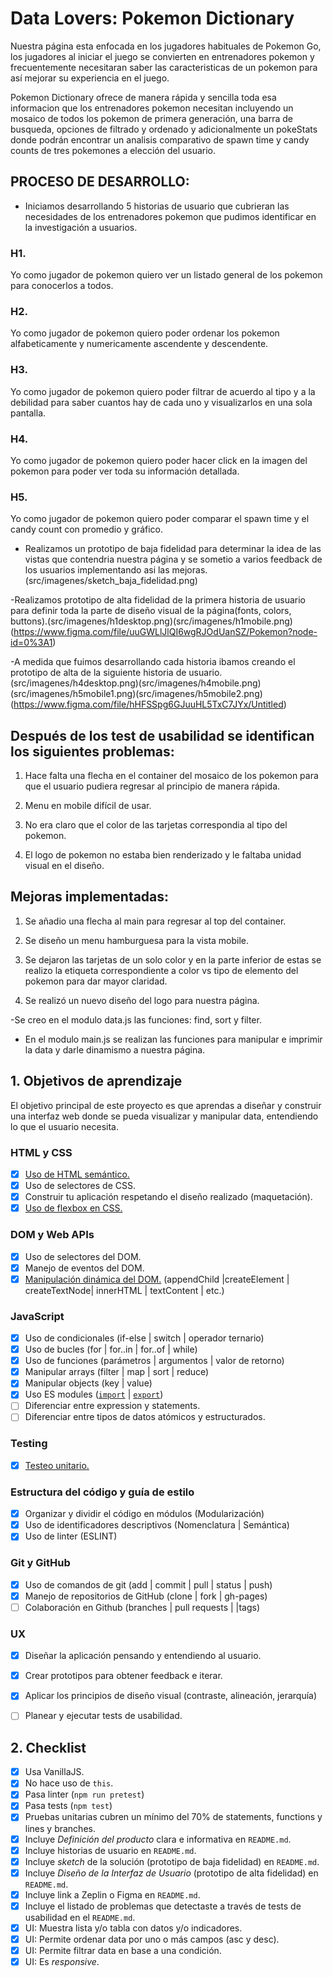 # Data Lovers: Pokemon Dictionary

Nuestra página esta enfocada en los jugadores habituales de Pokemon Go, los jugadores al iniciar el juego se convierten en entrenadores pokemon y frecuentemente necesitaran saber las caracteristicas de un pokemon para así mejorar su experiencia en el juego.

Pokemon Dictionary ofrece de manera rápida y sencilla toda esa informacion que los entrenadores pokemon necesitan incluyendo un mosaico de todos los pokemon de primera generación, una barra de busqueda, opciones de filtrado y ordenado y adicionalmente un pokeStats donde podrán encontrar un analisis comparativo de spawn time y candy counts de tres pokemones a elección del usuario. 

## PROCESO DE DESARROLLO:

- Iniciamos desarrollando 5 historias de usuario que cubrieran las necesidades de los entrenadores pokemon que pudimos identificar en la investigación a usuarios.

### H1. 
Yo como jugador de pokemon quiero ver un listado general de los pokemon para conocerlos a todos.

### H2. 
Yo como jugador de pokemon quiero poder ordenar los pokemon alfabeticamente y numericamente ascendente y descendente.

### H3.
Yo como jugador de pokemon quiero poder filtrar de acuerdo al tipo y a la debilidad para saber cuantos hay de cada uno y visualizarlos en una sola pantalla.

### H4. 
Yo como jugador de pokemon quiero poder hacer click en la imagen del pokemon para poder ver toda su información detallada.

### H5. 
Yo como jugador de pokemon quiero poder comparar el spawn time y el candy count con promedio y gráfico.

- Realizamos un prototipo de baja fidelidad para determinar la idea de las vistas que contendria nuestra página y se sometio a varios feedback de los usuarios implementando asi las mejoras.(src/imagenes/sketch_baja_fidelidad.png)

-Realizamos prototipo de alta fidelidad de la primera historia de usuario para definir toda la parte de diseño visual de la página(fonts, colors, buttons).(src/imagenes/h1desktop.png)(src/imagenes/h1mobile.png)(https://www.figma.com/file/uuGWLlJlQI6wgRJOdUanSZ/Pokemon?node-id=0%3A1)

-A medida que fuimos desarrollando cada historia ibamos creando el prototipo de alta de la siguiente historia de usuario.(src/imagenes/h4desktop.png)(src/imagenes/h4mobile.png)(src/imagenes/h5mobile1.png)(src/imagenes/h5mobile2.png)(https://www.figma.com/file/hHFSSpg6GJuuHL5TxC7JYx/Untitled)

## Después de los test de usabilidad se identifican los siguientes problemas:

1. Hace falta una flecha en el container del mosaico de los pokemon para que el usuario pudiera regresar al principio de manera rápida.

2. Menu en mobile difícil de usar.

3. No era claro que el color de las tarjetas correspondia al tipo del pokemon.

4. El logo de pokemon no estaba bien renderizado y le faltaba unidad visual en el diseño.

## Mejoras implementadas: 

1. Se añadio una flecha al main para regresar al top del container.

2. Se diseño un menu hamburguesa para la vista mobile.

3. Se dejaron las tarjetas de un solo color y en la parte inferior de estas se realizo la etiqueta correspondiente a color vs tipo de elemento del pokemon para dar mayor claridad.

4. Se realizó un nuevo diseño del logo para nuestra página.

-Se creo en el modulo data.js las funciones: find, sort y filter.

- En el modulo main.js se realizan las funciones para manipular e imprimir la data y darle dinamismo a  nuestra página.

  
## 1. Objetivos de aprendizaje

El objetivo principal de este proyecto es que aprendas a diseñar y construir una
interfaz web donde se pueda visualizar y manipular data, entendiendo lo que el
usuario necesita.

### HTML y CSS

* [x] [Uso de HTML semántico.](https://developer.mozilla.org/en-US/docs/Glossary/Semantics#Semantics_in_HTML)
* [x] Uso de selectores de CSS.
* [x] Construir tu aplicación respetando el diseño realizado (maquetación).
* [x] [Uso de flexbox en CSS.](https://css-tricks.com/snippets/css/a-guide-to-flexbox/)

### DOM y Web APIs

* [x] Uso de selectores del DOM.
* [x] Manejo de eventos del DOM.
* [x] [Manipulación dinámica del DOM.](https://developer.mozilla.org/es/docs/Referencia_DOM_de_Gecko/Introducci%C3%B3n)
(appendChild |createElement | createTextNode| innerHTML | textContent | etc.)

### JavaScript

* [x] Uso de condicionales (if-else | switch | operador ternario)
* [x] Uso de bucles (for | for..in | for..of | while)
* [x] Uso de funciones (parámetros | argumentos | valor de retorno)
* [x] Manipular arrays (filter | map | sort | reduce)
* [x] Manipular objects (key | value)
* [x] Uso ES modules ([`import`](https://developer.mozilla.org/en-US/docs/Web/JavaScript/Reference/Statements/import)
| [`export`](https://developer.mozilla.org/en-US/docs/Web/JavaScript/Reference/Statements/export))
* [ ] Diferenciar entre expression y statements.
* [ ] Diferenciar entre tipos de datos atómicos y estructurados.

### Testing

* [x] [Testeo unitario.](https://jestjs.io/docs/es-ES/getting-started)

### Estructura del código y guía de estilo

* [x] Organizar y dividir el código en módulos (Modularización)
* [x] Uso de identificadores descriptivos (Nomenclatura | Semántica)
* [x] Uso de linter (ESLINT)

### Git y GitHub

* [x] Uso de comandos de git (add | commit | pull | status | push)
* [x] Manejo de repositorios de GitHub (clone | fork | gh-pages)
* [ ] Colaboración en Github (branches | pull requests | |tags)

### UX

* [x] Diseñar la aplicación pensando y entendiendo al usuario.
* [x] Crear prototipos para obtener feedback e iterar.
* [x] Aplicar los principios de diseño visual (contraste, alineación, jerarquía)
* [ ] Planear y ejecutar tests de usabilidad.



## 2. Checklist

* [x] Usa VanillaJS.
* [x] No hace uso de `this`.
* [x] Pasa linter (`npm run pretest`)
* [x] Pasa tests (`npm test`)
* [x] Pruebas unitarias cubren un mínimo del 70% de statements, functions y
  lines y branches.
* [x] Incluye _Definición del producto_ clara e informativa en `README.md`.
* [x] Incluye historias de usuario en `README.md`.
* [x] Incluye _sketch_ de la solución (prototipo de baja fidelidad) en
  `README.md`.
* [x] Incluye _Diseño de la Interfaz de Usuario_ (prototipo de alta fidelidad)
  en `README.md`.
* [x] Incluye link a Zeplin o Figma en `README.md`.
* [x] Incluye el listado de problemas que detectaste a través de tests de
  usabilidad en el `README.md`.
* [x] UI: Muestra lista y/o tabla con datos y/o indicadores.
* [x] UI: Permite ordenar data por uno o más campos (asc y desc).
* [x] UI: Permite filtrar data en base a una condición.
* [x] UI: Es _responsive_.
